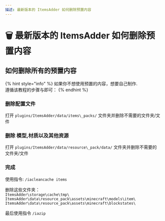 ```yaml
---
描述: 最新版本的 ItemsAdder 如何删除预置内容
---
```


# 🗑 最新版本的 ItemsAdder 如何删除预置内容

## 如何删除所有的预置内容

{% hint style="info" %}
如果你不想使用预置的内容，想要自己制作.
<br>遵循该教程的步骤与即可：
{% endhint %}

### 删除配置文件

打开 `plugins/ItemsAdder/data/items\_packs/` 文件夹并删除不需要的文件夹/文件

### 删除 模型,材质以及其他资源

打开 `plugins/ItemsAdder/data/resource\_pack/data/` 文件夹并删除不需要的文件夹/文件

### 完成

使用指令: `/iacleancache items`

删除这些文件夹：\
`ItemsAdder\storage\cache\tmp\` `ItemsAdder\data\resource_pack\assets\minecraft\models\item\` `ItemsAdder\data\resource_pack\assets\minecraft\blockstates\`

最后使用指令 `/iazip`

